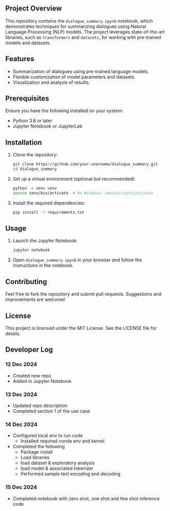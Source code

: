## Project Overview
This repository contains the `dialogue_summary.ipynb` notebook, which demonstrates techniques for summarizing dialogues using Natural Language Processing (NLP) models. The project leverages state-of-the-art libraries, such as `transformers` and `datasets`, for working with pre-trained models and datasets.

## Features
- Summarization of dialogues using pre-trained language models.
- Flexible customization of model parameters and datasets.
- Visualization and analysis of results.

## Prerequisites
Ensure you have the following installed on your system:
- Python 3.8 or later
- Jupyter Notebook or JupyterLab

## Installation
1. Clone the repository:
   ```bash
   git clone https://github.com/your-username/dialogue_summary.git
   cd dialogue_summary
   ```

2. Set up a virtual environment (optional but recommended):
   ```bash
   python -m venv venv
   source venv/bin/activate  # On Windows: venv\Scripts\activate
   ```

3. Install the required dependencies:
   ```bash
   pip install -r requirements.txt
   ```

## Usage
1. Launch the Jupyter Notebook:
   ```bash
   jupyter notebook
   ```

2. Open `dialogue_summary.ipynb` in your browser and follow the instructions in the notebook.

## Contributing
Feel free to fork the repository and submit pull requests. Suggestions and improvements are welcome!

## License
This project is licensed under the MIT License. See the LICENSE file for details.


## Developer Log

### 12 Dec 2024
- Created new repo
- Added in Jupyter Notebook

### 13 Dec 2024
- Updated repo description
- Completed section 1 of the use case

### 14 Dec 2024
- Configured local env to run code
    - Installed required conda env and kernel 
- Completed the following
    - Package install
    - Load libraries
    - load dataset & exploratory analysis
    - load model & associated tokenizer
    - Performed sample text encoding and decoding

### 15 Dec 2024
- Completed notebook with zero shot, one shot and few shot inference code